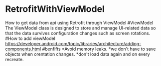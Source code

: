 # RetrofitWithViewModel
How to get data from api using Retrofit through ViewModel
#ViewModel
The ViewModel class is designed to store and manage UI-related data so that the data survives configuration changes such as screen rotations.
#How to add viewModel
https://developer.android.com/topic/libraries/architecture/adding-components.html
#benfifts
*Avoid memory leaks.
*we don't have to save objects when orentation changes.
*don't load data again and on every recreate. 
